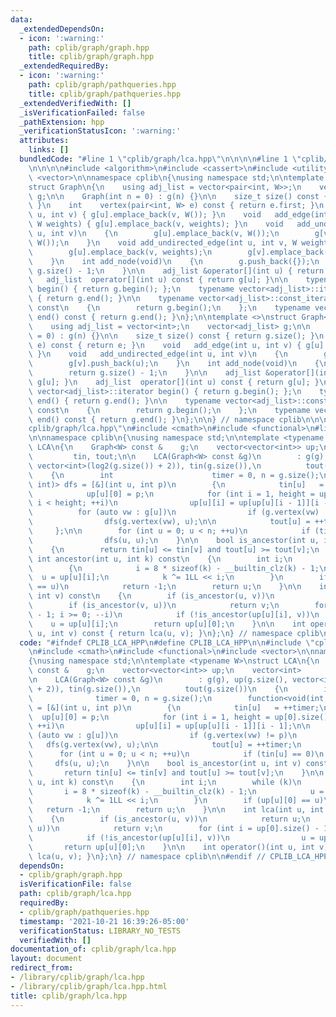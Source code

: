 ```yaml
---
data:
  _extendedDependsOn:
  - icon: ':warning:'
    path: cplib/graph/graph.hpp
    title: cplib/graph/graph.hpp
  _extendedRequiredBy:
  - icon: ':warning:'
    path: cplib/graph/pathqueries.hpp
    title: cplib/graph/pathqueries.hpp
  _extendedVerifiedWith: []
  _isVerificationFailed: false
  _pathExtension: hpp
  _verificationStatusIcon: ':warning:'
  attributes:
    links: []
  bundledCode: "#line 1 \"cplib/graph/lca.hpp\"\n\n\n\n#line 1 \"cplib/graph/graph.hpp\"\
    \n\n\n\n#include <algorithm>\n#include <cassert>\n#include <utility>\n#include\
    \ <vector>\n\nnamespace cplib\n{\nusing namespace std;\n\ntemplate <typename W>\n\
    struct Graph\n{\n    using adj_list = vector<pair<int, W>>;\n    vector<adj_list>\
    \ g;\n\n    Graph(int n = 0) : g(n) {}\n\n    size_t size() const { return g.size();\
    \ }\n    int    vertex(pair<int, W> e) const { return e.first; }\n    void   add_edge(int\
    \ u, int v) { g[u].emplace_back(v, W()); }\n    void   add_edge(int u, int v,\
    \ W weights) { g[u].emplace_back(v, weights); }\n    void   add_undirected_edge(int\
    \ u, int v)\n    {\n        g[u].emplace_back(v, W());\n        g[v].emplace_back(u,\
    \ W());\n    }\n    void add_undirected_edge(int u, int v, W weights)\n    {\n\
    \        g[u].emplace_back(v, weights);\n        g[v].emplace_back(u, weights);\n\
    \    }\n    int add_node(void)\n    {\n        g.push_back({});\n        return\
    \ g.size() - 1;\n    }\n\n    adj_list &operator[](int u) { return g[u]; }\n \
    \   adj_list  operator[](int u) const { return g[u]; }\n\n    typename vector<adj_list>::iterator\
    \ begin() { return g.begin(); };\n    typename vector<adj_list>::iterator end()\
    \ { return g.end(); }\n\n    typename vector<adj_list>::const_iterator begin()\
    \ const\n    {\n        return g.begin();\n    };\n    typename vector<adj_list>::const_iterator\
    \ end() const { return g.end(); }\n};\n\ntemplate <>\nstruct Graph<void>\n{\n\
    \    using adj_list = vector<int>;\n    vector<adj_list> g;\n\n    Graph(int n\
    \ = 0) : g(n) {}\n\n    size_t size() const { return g.size(); }\n    int    vertex(int\
    \ e) const { return e; }\n    void   add_edge(int u, int v) { g[u].emplace_back(v);\
    \ }\n    void   add_undirected_edge(int u, int v)\n    {\n        g[u].push_back(v);\n\
    \        g[v].push_back(u);\n    }\n    int add_node(void)\n    {\n        g.push_back({});\n\
    \        return g.size() - 1;\n    }\n\n    adj_list &operator[](int u) { return\
    \ g[u]; }\n    adj_list  operator[](int u) const { return g[u]; }\n\n    typename\
    \ vector<adj_list>::iterator begin() { return g.begin(); };\n    typename vector<adj_list>::iterator\
    \ end() { return g.end(); }\n\n    typename vector<adj_list>::const_iterator begin()\
    \ const\n    {\n        return g.begin();\n    };\n    typename vector<adj_list>::const_iterator\
    \ end() const { return g.end(); }\n};\n\n} // namespace cplib\n\n\n#line 5 \"\
    cplib/graph/lca.hpp\"\n#include <cmath>\n#include <functional>\n#line 8 \"cplib/graph/lca.hpp\"\
    \n\nnamespace cplib\n{\nusing namespace std;\n\ntemplate <typename W>\nstruct\
    \ LCA\n{\n    Graph<W> const &    g;\n    vector<vector<int>> up;\n    vector<int>\
    \         tin, tout;\n\n    LCA(Graph<W> const &g)\n        : g(g), up(g.size(),\
    \ vector<int>(log2(g.size()) + 2)), tin(g.size()),\n          tout(g.size())\n\
    \    {\n        int                      timer = 0, n = g.size();\n        function<void(int,\
    \ int)> dfs = [&](int u, int p)\n        {\n            tin[u]   = ++timer;\n\
    \            up[u][0] = p;\n            for (int i = 1, height = up[0].size();\
    \ i < height; ++i)\n                up[u][i] = up[up[u][i - 1]][i - 1];\n\n  \
    \          for (auto vw : g[u])\n                if (g.vertex(vw) != p)\n    \
    \                dfs(g.vertex(vw), u);\n\n            tout[u] = ++timer;\n   \
    \     };\n\n        for (int u = 0; u < n; ++u)\n            if (tin[u] == 0)\n\
    \                dfs(u, u);\n    }\n\n    bool is_ancestor(int u, int v) const\n\
    \    {\n        return tin[u] <= tin[v] and tout[u] >= tout[v];\n    }\n\n   \
    \ int ancestor(int u, int k) const\n    {\n        int i;\n        while (k)\n\
    \        {\n            i = 8 * sizeof(k) - __builtin_clz(k) - 1;\n          \
    \  u = up[u][i];\n            k ^= 1LL << i;\n        }\n        if (up[u][0]\
    \ == u)\n            return -1;\n        return u;\n    }\n\n    int lca(int u,\
    \ int v) const\n    {\n        if (is_ancestor(u, v))\n            return u;\n\
    \        if (is_ancestor(v, u))\n            return v;\n        for (int i = up[0].size()\
    \ - 1; i >= 0; --i)\n            if (!is_ancestor(up[u][i], v))\n            \
    \    u = up[u][i];\n        return up[u][0];\n    }\n\n    int operator()(int\
    \ u, int v) const { return lca(u, v); }\n};\n} // namespace cplib\n\n\n"
  code: "#ifndef CPLIB_LCA_HPP\n#define CPLIB_LCA_HPP\n\n#include \"cplib/graph/graph.hpp\"\
    \n#include <cmath>\n#include <functional>\n#include <vector>\n\nnamespace cplib\n\
    {\nusing namespace std;\n\ntemplate <typename W>\nstruct LCA\n{\n    Graph<W>\
    \ const &    g;\n    vector<vector<int>> up;\n    vector<int>         tin, tout;\n\
    \n    LCA(Graph<W> const &g)\n        : g(g), up(g.size(), vector<int>(log2(g.size())\
    \ + 2)), tin(g.size()),\n          tout(g.size())\n    {\n        int        \
    \              timer = 0, n = g.size();\n        function<void(int, int)> dfs\
    \ = [&](int u, int p)\n        {\n            tin[u]   = ++timer;\n          \
    \  up[u][0] = p;\n            for (int i = 1, height = up[0].size(); i < height;\
    \ ++i)\n                up[u][i] = up[up[u][i - 1]][i - 1];\n\n            for\
    \ (auto vw : g[u])\n                if (g.vertex(vw) != p)\n                 \
    \   dfs(g.vertex(vw), u);\n\n            tout[u] = ++timer;\n        };\n\n  \
    \      for (int u = 0; u < n; ++u)\n            if (tin[u] == 0)\n           \
    \     dfs(u, u);\n    }\n\n    bool is_ancestor(int u, int v) const\n    {\n \
    \       return tin[u] <= tin[v] and tout[u] >= tout[v];\n    }\n\n    int ancestor(int\
    \ u, int k) const\n    {\n        int i;\n        while (k)\n        {\n     \
    \       i = 8 * sizeof(k) - __builtin_clz(k) - 1;\n            u = up[u][i];\n\
    \            k ^= 1LL << i;\n        }\n        if (up[u][0] == u)\n         \
    \   return -1;\n        return u;\n    }\n\n    int lca(int u, int v) const\n\
    \    {\n        if (is_ancestor(u, v))\n            return u;\n        if (is_ancestor(v,\
    \ u))\n            return v;\n        for (int i = up[0].size() - 1; i >= 0; --i)\n\
    \            if (!is_ancestor(up[u][i], v))\n                u = up[u][i];\n \
    \       return up[u][0];\n    }\n\n    int operator()(int u, int v) const { return\
    \ lca(u, v); }\n};\n} // namespace cplib\n\n#endif // CPLIB_LCA_HPP\n"
  dependsOn:
  - cplib/graph/graph.hpp
  isVerificationFile: false
  path: cplib/graph/lca.hpp
  requiredBy:
  - cplib/graph/pathqueries.hpp
  timestamp: '2021-10-21 16:39:26-05:00'
  verificationStatus: LIBRARY_NO_TESTS
  verifiedWith: []
documentation_of: cplib/graph/lca.hpp
layout: document
redirect_from:
- /library/cplib/graph/lca.hpp
- /library/cplib/graph/lca.hpp.html
title: cplib/graph/lca.hpp
---
```

